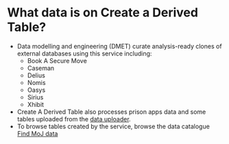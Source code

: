 # What data is on Create a Derived Table?

- Data modelling and engineering (DMET) curate analysis-ready clones of external databases using this service including:
    - Book A Secure Move
    - Caseman
    - Delius
    - Nomis
    - Oasys
    - Sirius
    - Xhibit
- Create A Derived Table also processes prison apps data and some tables uploaded from the [data uploader](https://user-guidance.analytical-platform.service.justice.gov.uk/tools/data-uploader/).
- To browse tables created by the service, browse the data catalogue [Find MoJ data](find-moj-data.service.justice.gov.uk)